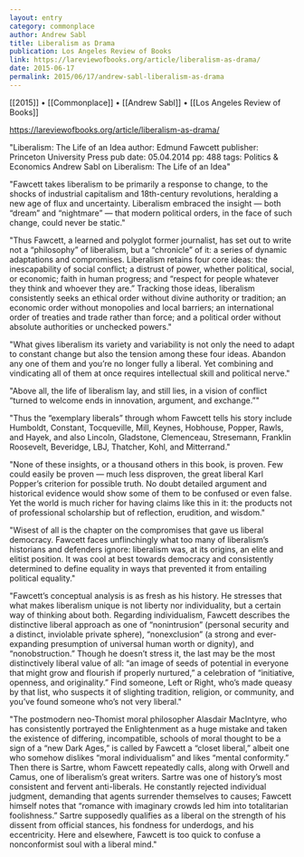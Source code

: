 ```yaml
---
layout: entry
category: commonplace
author: Andrew Sabl
title: Liberalism as Drama
publication: Los Angeles Review of Books
link: https://lareviewofbooks.org/article/liberalism-as-drama/
date: 2015-06-17
permalink: 2015/06/17/andrew-sabl-liberalism-as-drama
---
```


[[2015]] • [[Commonplace]] • [[Andrew Sabl]] • [[Los Angeles Review of Books]] 

https://lareviewofbooks.org/article/liberalism-as-drama/

"Liberalism: The Life of an Idea author: Edmund Fawcett publisher: Princeton University Press pub date: 05.04.2014 pp: 488 tags: Politics & Economics Andrew Sabl on Liberalism: The Life of an Idea"

"Fawcett takes liberalism to be primarily a response to change, to the shocks of industrial capitalism and 18th-century revolutions, heralding a new age of flux and uncertainty. Liberalism embraced the insight — both “dream” and “nightmare” — that modern political orders, in the face of such change, could never be static."

"Thus Fawcett, a learned and polyglot former journalist, has set out to write not a “philosophy” of liberalism, but a “chronicle” of it: a series of dynamic adaptations and compromises. Liberalism retains four core ideas: the inescapability of social conflict; a distrust of power, whether political, social, or economic; faith in human progress; and “respect for people whatever they think and whoever they are.” Tracking those ideas, liberalism consistently seeks an ethical order without divine authority or tradition; an economic order without monopolies and local barriers; an international order of treaties and trade rather than force; and a political order without absolute authorities or unchecked powers."

"What gives liberalism its variety and variability is not only the need to adapt to constant change but also the tension among these four ideas. Abandon any one of them and you’re no longer fully a liberal. Yet combining and vindicating all of them at once requires intellectual skill and political nerve."

"Above all, the life of liberalism lay, and still lies, in a vision of conflict “turned to welcome ends in innovation, argument, and exchange.”"

"Thus the “exemplary liberals” through whom Fawcett tells his story include Humboldt, Constant, Tocqueville, Mill, Keynes, Hobhouse, Popper, Rawls, and Hayek, and also Lincoln, Gladstone, Clemenceau, Stresemann, Franklin Roosevelt, Beveridge, LBJ, Thatcher, Kohl, and Mitterrand."

"None of these insights, or a thousand others in this book, is proven. Few could easily be proven — much less disproven, the great liberal Karl Popper’s criterion for possible truth. No doubt detailed argument and historical evidence would show some of them to be confused or even false. Yet the world is much richer for having claims like this in it: the products not of professional scholarship but of reflection, erudition, and wisdom."

"Wisest of all is the chapter on the compromises that gave us liberal democracy. Fawcett faces unflinchingly what too many of liberalism’s historians and defenders ignore: liberalism was, at its origins, an elite and elitist position. It was cool at best towards democracy and consistently determined to define equality in ways that prevented it from entailing political equality."

"Fawcett’s conceptual analysis is as fresh as his history. He stresses that what makes liberalism unique is not liberty nor individuality, but a certain way of thinking about both. Regarding individualism, Fawcett describes the distinctive liberal approach as one of “nonintrusion” (personal security and a distinct, inviolable private sphere), “nonexclusion” (a strong and ever-expanding presumption of universal human worth or dignity), and “nonobstruction.” Though he doesn’t stress it, the last may be the most distinctively liberal value of all: “an image of seeds of potential in everyone that might grow and flourish if properly nurtured,” a celebration of “initiative, openness, and originality.” Find someone, Left or Right, who’s made queasy by that list, who suspects it of slighting tradition, religion, or community, and you’ve found someone who’s not very liberal."

"The postmodern neo-Thomist moral philosopher Alasdair MacIntyre, who has consistently portrayed the Enlightenment as a huge mistake and taken the existence of differing, incompatible, schools of moral thought to be a sign of a “new Dark Ages,” is called by Fawcett a “closet liberal,” albeit one who somehow dislikes “moral individualism” and likes “mental conformity.” Then there is Sartre, whom Fawcett repeatedly calls, along with Orwell and Camus, one of liberalism’s great writers. Sartre was one of history’s most consistent and fervent anti-liberals. He constantly rejected individual judgment, demanding that agents surrender themselves to causes; Fawcett himself notes that “romance with imaginary crowds led him into totalitarian foolishness.” Sartre supposedly qualifies as a liberal on the strength of his dissent from official stances, his fondness for underdogs, and his eccentricity. Here and elsewhere, Fawcett is too quick to confuse a nonconformist soul with a liberal mind."
